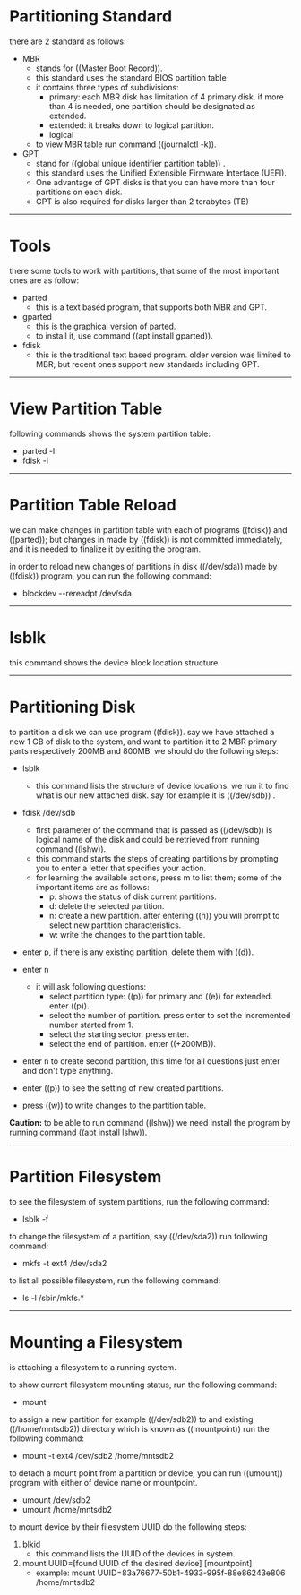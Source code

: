 # Partitioning Standard



there are 2 standard as follows:

- MBR 
  - stands for ((Master Boot Record)). 
  - this standard uses the standard BIOS partition table 
  - it contains three types of subdivisions:
    - primary: each MBR disk has limitation of 4 primary disk. if more than 4 is needed, one partition should be designated as extended. 
    - extended: it breaks down to logical partition.
    - logical
  - to view MBR table run command ((journalctl -k)).
- GPT
  - stand for ((global unique identifier partition table)) .
  - this standard uses the Unified Extensible Firmware Interface (UEFI).
  - One advantage of GPT disks is that you can have more than four partitions on each disk. 
  - GPT is also required for disks larger than 2 terabytes (TB)



***

# Tools

there some tools to work with partitions, that some of the most important ones are as follow:

- parted
  - this is a text based program, that supports both MBR and GPT.
- gparted
  - this is the graphical version of parted.
  - to install it, use command ((apt install gparted)).
- fdisk
  - this is the traditional text based program. older version was limited to MBR, but recent ones support new standards including GPT.



***

# View Partition Table

following commands shows the system partition table:

- parted -l
- fdisk -l



***

# Partition Table Reload

we can make changes in partition table with each of programs ((fdisk)) and ((parted)); but changes in made by ((fdisk)) is not committed immediately, and it is needed to finalize it by exiting the program. 

in order to reload new changes of partitions in disk ((/dev/sda)) made by ((fdisk)) program, you can run the following command:

- blockdev --rereadpt /dev/sda



***

# lsblk

this command shows the device block location structure.



***

# Partitioning Disk

to partition a disk we can use program ((fdisk)). say we have attached a new 1 GB of disk to the system, and want to partition it to 2 MBR primary parts respectively 200MB and 800MB. we should do the following steps:

- lsblk
  - this command lists the structure of device locations. we run it to find what is our new attached disk. say for example it is ((/dev/sdb)) .
- fdisk /dev/sdb
  - first parameter of the command that is passed as ((/dev/sdb)) is logical name of the disk and could be retrieved from running command ((lshw)). 
  - this command starts the steps of creating partitions by prompting you to enter a letter that specifies your action.
  - for learning the available actions, press m to list them; some of the important items are as follows:
    - p: shows the status of disk current partitions.
    - d: delete the selected partition.
    - n: create a new partition. after entering ((n)) you will prompt to select new partition characteristics.
    - w: write the changes to the partition table.

- enter p, if there is any existing partition, delete them with ((d)).
- enter n
  - it will ask following questions:
    - select partition type: ((p)) for primary and ((e)) for extended. enter ((p)).
    - select the number of partition. press enter to set the incremented number started from 1.
    - select the starting sector. press enter.
    - select the end of partition. enter ((+200MB)).

- enter n to create second partition, this time for all questions just enter and don't type anything.
- enter ((p)) to see the setting of new created partitions.
- press ((w)) to write changes to the partition table.



**Caution:** to be able to run command ((lshw)) we need install the program by running command ((apt install lshw)).



***

# Partition Filesystem

to see the filesystem of system partitions, run the following command:

- lsblk -f

to change the filesystem of a partition, say ((/dev/sda2)) run following command:

- mkfs -t ext4 /dev/sda2

to list all possible filesystem, run the following command:

- ls -l /sbin/mkfs.* 



***

# Mounting a Filesystem

is attaching a filesystem to a running system.

to show current filesystem mounting status, run the following command:

- mount

to assign a new partition for example ((/dev/sdb2)) to and existing ((/home/mntsdb2)) directory which is known as ((mountpoint)) run the following command:

- mount -t ext4 /dev/sdb2 /home/mntsdb2

to detach a mount point from a partition or device, you can run ((umount)) program with either of device name or mountpoint.

- umount /dev/sdb2
- umount /home/mntsdb2

to mount device by their filesystem UUID do the following steps:

1. blkid
   - this command lists the UUID of the devices in system.
2. mount UUID=[found UUID of the desired device] [mountpoint]
   - example: mount UUID=83a76677-50b1-4933-995f-88e86243e806 /home/mntsdb2


